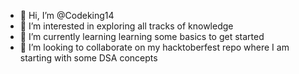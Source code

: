- 👋 Hi, I’m @Codeking14
- 👀 I’m interested in exploring all tracks of knowledge
- 🌱 I’m currently learning learning some basics to get started
- 💞️ I’m looking to collaborate on my hacktoberfest repo where I am starting with some DSA concepts


<!---
Codeking14/Codeking14 is a ✨ special ✨ repository because its `README.md` (this file) appears on your GitHub profile.
You can click the Preview link to take a look at your changes.
--->
